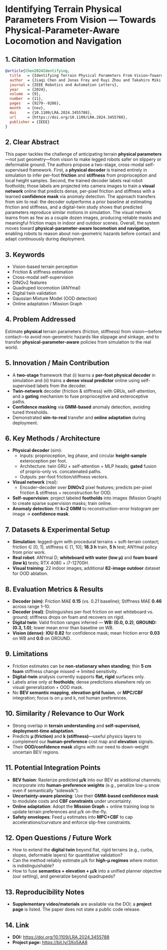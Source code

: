 # Identifying Terrain Physical Parameters From Vision — Towards Physical-Parameter-Aware Locomotion and Navigation

## 1. Citation Information
```bibtex
@article{Chen2024Identifying,
  title   = {Identifying Terrain Physical Parameters From Vision—Towards Physical-Parameter-Aware Locomotion and Navigation},
  author  = {Jiaqi Chen and Jonas Frey and Ruyi Zhou and Takahiro Miki and Georg Martius and Marco Hutter},
  journal = {IEEE Robotics and Automation Letters},
  year    = {2024},
  volume  = {9},
  number  = {11},
  pages   = {9279--9286},
  month   = {nov},
  doi     = {10.1109/LRA.2024.3455788},
  url     = {https://doi.org/10.1109/LRA.2024.3455788},
  publisher = {IEEE}
}
```

## 2. Clear Abstract
This paper tackles the challenge of anticipating terrain **physical parameters**—not just geometry—from vision to make legged robots safer on slippery or deformable ground. The authors propose a two-stage, cross-modal self-supervised framework. First, a **physical decoder** is trained entirely in simulation to infer per-foot **friction** and **stiffness** from proprioception and local height samples. Second, the trained decoder labels real robot footholds; those labels are projected into camera images to train a **visual network** online that predicts dense, per-pixel friction and stiffness with a learned **confidence mask** via anomaly detection. The approach transfers from sim to real: the decoder outperforms a prior baseline at estimating friction and stiffness, and a digital-twin study shows that predicted parameters reproduce similar motions in simulation. The visual network learns from as few as a couple dozen images, producing reliable masks and meaningful friction maps in indoor and outdoor scenes. Overall, the system moves toward **physical-parameter-aware locomotion and navigation**, enabling robots to reason about non-geometric hazards before contact and adapt continuously during deployment.

## 3. Keywords
- Vision-based terrain perception
- Friction & stiffness estimation
- Cross-modal self-supervision
- DINOv2 features
- Quadruped locomotion (ANYmal)
- Digital twin validation
- Gaussian Mixture Model (OOD detection)
- Online adaptation / Mission Graph

## 4. Problem Addressed
Estimate **physical** terrain parameters (friction, stiffness) from vision—before contact—to avoid non-geometric hazards like slippage and sinkage, and to transfer **physical-parameter-aware** policies from simulation to the real world.

## 5. Innovation / Main Contribution
- A **two-stage** framework that (i) learns a **per-foot physical decoder** in simulation and (ii) trains a **dense visual predictor** online using self-supervised labels from the decoder.
- **Twin-network** decoder (friction & stiffness) with GRUs, self-attention, and a **gating** mechanism to fuse proprioceptive and exteroceptive paths.
- **Confidence masking** via **GMM-based** anomaly detection, avoiding tuned thresholds.
- Demonstrated **sim-to-real** transfer and **online adaptation** during deployment.

## 6. Key Methods / Architecture
- **Physical decoder** (sim):  
  - Inputs: proprioception, leg phase, and circular **height-sample** exteroception per foot.  
  - Architecture: twin GRU + self-attention + MLP heads; **gated** fusion of proprio-only vs. concatenated paths.  
  - Outputs: per-foot friction/stiffness vectors.
- **Visual network** (real):  
  - Encoder–decoder over **DINOv2** pixel features; predicts per-pixel friction & stiffness + reconstruction for OOD.
- **Self-supervision**: project labeled **footholds** into images (Mission Graph) to create sparse supervision masks; train online.
- **Anomaly detection**: fit **k=2 GMM** to reconstruction-error histogram per image → **confidence mask**.

## 7. Datasets & Experimental Setup
- **Simulation**: legged-gym with procedural terrains + soft-terrain contact; friction ∈ [0, 1], stiffness ∈ [1, 10]; **18.3 h** train, **5 h** test; ANYmal policy from prior work.
- **Real robot**: ANYmal D; **whiteboard with water (low μ)** and **foam board (low k)** tests; RTX 4080 + i7-12700H.
- **Visual training**: 22 indoor images; additional **82-image outdoor** dataset for OOD ablation.

## 8. Evaluation Metrics & Results
- **Decoder (sim)**: Friction MAE **0.15** (vs. 0.21 baseline); Stiffness MAE **0.46** across range 1–10.
- **Decoder (real)**: Distinguishes per-foot friction on wet whiteboard vs. ground; stiffness drops on foam and recovers on rigid.
- **Digital twin**: Valid friction ranges inferred — **WB: (0.0, 0.2)**, **GROUND: (0.3, 1.0)**; lower mean error than baseline on WB.
- **Vision (dense)**: **IOU 0.82** for confidence mask; mean friction error **0.03** on WB and **0.0** on GROUND.

## 9. Limitations
- Friction estimates can be **non-stationary when standing**; thin **5 cm foam** stiffness change missed → limited sensitivity.
- **Digital-twin** analysis currently supports **flat, rigid** surfaces only.
- Labels arise only at **footholds**; dense predictions elsewhere rely on visual generalization + OOD mask.
- No **BEV semantic mapping**, **elevation grid fusion**, or **MPC/CBF** integration; focus is on μ and k, not human preferences.

## 10. Similarity / Relevance to Our Work
- Strong overlap in **terrain understanding** and **self-supervised, deployment-time adaptation**.
- Predicts **μ (friction)** and **k (stiffness)**—useful physics layers to complement our **human-preference** cost map and **elevation** signals.
- Their **OOD/confidence mask** aligns with our need to down-weight uncertain BEV regions.

## 11. Potential Integration Points
- **BEV fusion**: Rasterize predicted **μ/k** into our BEV as additional channels; incorporate into **human-preference weights** (e.g., penalize low-μ snow even if semantically “sidewalk”).
- **Uncertainty-aware planning**: Use their **GMM-based confidence mask** to modulate costs and **CBF constraints** under uncertainty.
- **Online adaptation**: Adopt the **Mission Graph** + online training loop to update terrain preferences and μ/k on-the-fly.
- **Safety envelopes**: Feed μ estimates into **MPC+CBF** to cap accelerations/curvature and enforce slip-free constraints.

## 12. Open Questions / Future Work
- How to extend the **digital twin** beyond flat, rigid terrains (e.g., curbs, slopes, deformable layers) for quantitative validation?
- Can the method reliably estimate μ/k for **high-μ regimes** where motion is indistinguishable?
- How to fuse **semantics + elevation + μ/k** into a unified planner objective (our setting), and generalize beyond quadrupeds?

## 13. Reproducibility Notes
- **Supplementary video/materials** are available via the DOI; a **project page** is listed. The paper does not state a public code release.

## 14. Link
- **DOI:** https://doi.org/10.1109/LRA.2024.3455788
- **Project page:** https://bit.ly/3Xo5AA8
